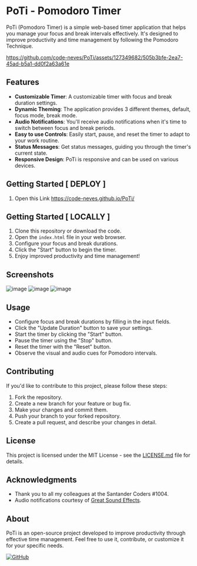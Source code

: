 # PoTi - Pomodoro Timer

PoTi (Pomodoro Timer) is a simple web-based timer application that helps you manage your focus and break intervals effectively. It's designed to improve productivity and time management by following the Pomodoro Technique.

https://github.com/code-neves/PoTi/assets/127349682/505b3bfe-2ea7-45ad-b5a1-dd0f2a63a61e

## Features

- **Customizable Timer**: A customizable timer with focus and break duration settings.
- **Dynamic Theming**: The application provides 3 different themes, default, focus mode, break mode.
- **Audio Notifications**: You'll receive audio notifications when it's time to switch between focus and break periods.
- **Easy to use Controls**: Easily start, pause, and reset the timer to adapt to your work routine.
- **Status Messages**: Get status messages, guiding you through the timer's current state.
- **Responsive Design**: PoTi is responsive and can be used on various devices.

## Getting Started [ DEPLOY ]
1. Open this Link https://code-neves.github.io/PoTi/

## Getting Started [ LOCALLY ]

1. Clone this repository or download the code.
2. Open the `index.html` file in your web browser.
3. Configure your focus and break durations.
4. Click the "Start" button to begin the timer.
5. Enjoy improved productivity and time management!

## Screenshots

![image](https://github.com/code-neves/PoTi/assets/127349682/4c37fa1f-e083-4ee9-a910-5367e5f3c230)
![image](https://github.com/code-neves/PoTi/assets/127349682/bb7bc451-be4a-4e21-8335-5d12bf97fab8)
![image](https://github.com/code-neves/PoTi/assets/127349682/7098812b-c914-4d79-98a0-13e5555d9b0e)

## Usage

- Configure focus and break durations by filling in the input fields.
- Click the "Update Duration" button to save your settings.
- Start the timer by clicking the "Start" button.
- Pause the timer using the "Stop" button.
- Reset the timer with the "Reset" button.
- Observe the visual and audio cues for Pomodoro intervals.

## Contributing

If you'd like to contribute to this project, please follow these steps:

1. Fork the repository.
2. Create a new branch for your feature or bug fix.
3. Make your changes and commit them.
4. Push your branch to your forked repository.
5. Create a pull request, and describe your changes in detail.

## License

This project is licensed under the MIT License - see the [LICENSE.md](LICENSE.md) file for details.

## Acknowledgments

- Thank you to all my colleagues at the Santander Coders #1004.
- Audio notifications courtesy of [Great Sound Effects](https://youtu.be/hBJ5NvMj21M).

## About

PoTi is an open-source project developed to improve productivity through effective time management. Feel free to use it, contribute, or customize it for your specific needs.

[![GitHub](https://img.shields.io/github/license/code-neves/PoTi)](https://github.com/code-neves/PoTi/LICENSE.md)


